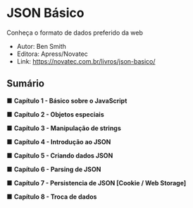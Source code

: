 # JSON Básico
Conheça o formato de dados preferido da web


- Autor: Ben Smith
- Editora: Apress/Novatec
- Link: https://novatec.com.br/livros/json-basico/


## Sumário


■ **Capítulo 1 - Básico sobre o JavaScript**

■ **Capítulo 2 - Objetos especiais**

■ **Capítulo 3 - Manipulação de strings**

■ **Capítulo 4 - Introdução ao JSON**

■ **Capítulo 5 - Criando dados JSON**

■ **Capítulo 6 - Parsing de JSON**

■ **Capítulo 7 - Persistencia de JSON [Cookie / Web Storage]**

■ **Capítulo 8 - Troca de dados**

